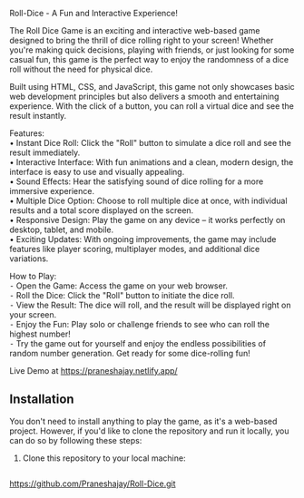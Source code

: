 Roll-Dice - A Fun and Interactive Experience!

The Roll Dice Game is an exciting and interactive web-based game designed to bring the thrill of dice rolling right to your screen! Whether you're making quick decisions, playing with friends, or just looking for some casual fun, this game is the perfect way to enjoy the randomness of a dice roll without the need for physical dice.

Built using HTML, CSS, and JavaScript, this game not only showcases basic web development principles but also delivers a smooth and entertaining experience. With the click of a button, you can roll a virtual dice and see the result instantly.

Features:                                                                                                                                                                                                       
• Instant Dice Roll: Click the "Roll" button to simulate a dice roll and see the result immediately.                                                                                              
• Interactive Interface: With fun animations and a clean, modern design, the interface is easy to use and visually appealing.                                 
• Sound Effects: Hear the satisfying sound of dice rolling for a more immersive experience.                                      
• Multiple Dice Option: Choose to roll multiple dice at once, with individual results and a total score displayed on the screen.                                           
• Responsive Design: Play the game on any device – it works perfectly on desktop, tablet, and mobile.                                                  
• Exciting Updates: With ongoing improvements, the game may include features like player scoring, multiplayer modes, and additional dice variations.

How to Play:                                                
⁃ Open the Game: Access the game on your web browser.                            
⁃ Roll the Dice: Click the "Roll" button to initiate the dice roll.                            
⁃ View the Result: The dice will roll, and the result will be displayed right on your screen.                              
⁃ Enjoy the Fun: Play solo or challenge friends to see who can roll the highest number!                                        
⁃ Try the game out for yourself and enjoy the endless possibilities of random number generation. Get ready for some dice-rolling fun!                             

Live Demo at https://praneshajay.netlify.app/

## Installation

You don't need to install anything to play the game, as it's a web-based project. However, if you'd like to clone the repository and run it locally, you can do so by following these steps:

1. Clone this repository to your local machine:
   ```bash
  https://github.com/Praneshajay/Roll-Dice.git


